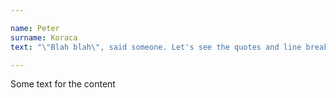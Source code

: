 ```yaml
---

name: Peter
surname: Koraca
text: "\"Blah blah\", said someone. Let's see the quotes and line breaks."

---
```


Some text for the content